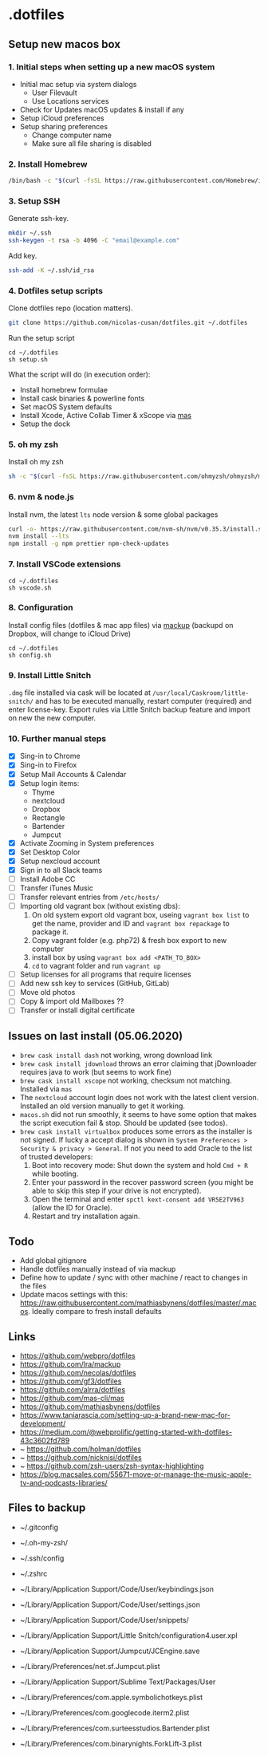 # .dotfiles

## Setup new macos box

### 1. Initial steps when setting up a new macOS system

- Initial mac setup via system dialogs
  - User Filevault
  - Use Locations services
- Check for Updates macOS updates & install if any
- Setup iCloud preferences
- Setup sharing preferences
  - Change computer name
  - Make sure all file sharing is disabled

### 2. Install Homebrew

```bash
/bin/bash -c "$(curl -fsSL https://raw.githubusercontent.com/Homebrew/install/master/install.sh)"
```

### 3. Setup SSH

Generate ssh-key.

```bash
mkdir ~/.ssh
ssh-keygen -t rsa -b 4096 -C "email@example.com"
```

Add key.

```bash
ssh-add -K ~/.ssh/id_rsa
```

### 4. Dotfiles setup scripts

Clone dotfiles repo (location matters).

```bash
git clone https://github.com/nicolas-cusan/dotfiles.git ~/.dotfiles
```

Run the setup script

```
cd ~/.dotfiles
sh setup.sh
```

What the script will do (in execution order):

- Install homebrew formulae
- Install cask binaries & powerline fonts
- Set macOS System defaults
- Install Xcode, Active Collab Timer & xScope via [mas](https://github.com/mas-cli/mas)
- Setup the dock

### 5. oh my zsh

Install oh my zsh

```bash
sh -c "$(curl -fsSL https://raw.githubusercontent.com/ohmyzsh/ohmyzsh/master/tools/install.sh)"
```

### 6. nvm & node.js

Install nvm, the latest `lts` node version & some global packages

```bash
curl -o- https://raw.githubusercontent.com/nvm-sh/nvm/v0.35.3/install.sh | bash
nvm install --lts
npm install -g npm prettier npm-check-updates
```

### 7. Install VSCode extensions

```
cd ~/.dotfiles
sh vscode.sh
```

### 8. Configuration

Install config files (dotfiles & mac app files) via [mackup](https://github.com/lra/mackup) (backupd on Dropbox, will change to iCloud Drive)

```
cd ~/.dotfiles
sh config.sh
```

### 9. Install Little Snitch

`.dmg` file installed via cask will be located at `/usr/local/Caskroom/little-snitch/` and has to be executed manually, restart computer (required) and enter license-key. Export rules via Little Snitch backup feature and import on new the new computer.

### 10. Further manual steps

- [x] Sing-in to Chrome
- [x] Sing-in to Firefox
- [x] Setup Mail Accounts & Calendar
- [x] Setup login items:
  - Thyme
  - nextcloud
  - Dropbox
  - Rectangle
  - Bartender
  - Jumpcut
- [x] Activate Zooming in System preferences
- [x] Set Desktop Color
- [x] Setup nexcloud account
- [x] Sign in to all Slack teams
- [ ] Install Adobe CC
- [ ] Transfer iTunes Music
- [ ] Transfer relevant entries from `/etc/hosts/`
- [ ] Importing old vagrant box (without existing dbs):
  1. On old system export old vagrant box, useing `vagrant box list` to get the name, provider and ID and `vagrant box repackage` to package it.
  2. Copy vagrant folder (e.g. php72) & fresh box export to new computer
  3. install box by using `vagrant box add <PATH_TO_BOX>`
  4. `cd` to vagrant folder and run `vagrant up`
- [ ] Setup licenses for all programs that require licenses
- [ ] Add new ssh key to services (GitHub, GitLab)
- [ ] Move old photos
- [ ] Copy & import old Mailboxes ??
- [ ] Transfer or install digital certificate

## Issues on last install (05.06.2020)

- `brew cask install dash` not working, wrong download link
- `brew cask install jdownload` throws an error claiming that jDownloader requires java to work (but seems to work fine)
- `brew cask install xscope` not working, checksum not matching. Installed via `mas`
- The `nextcloud` account login does not work with the latest client version. Installed an old version manually to get it working.
- `macos.sh` did not run smoothly, it seems to have some option that makes the script execution fail & stop. Should be updated (see todos).
- `brew cask install virtualbox` produces some errors as the installer is not signed. If lucky a accept dialog is shown in `System Preferences > Security & privacy > General`. If not you need to add Oracle to the list of trusted developers:
  1. Boot into recovery mode: Shut down the system and hold `Cmd + R` while booting.
  2. Enter your password in the recover password screen (you might be able to skip this step if your drive is not encrypted).
  3. Open the terminal and enter `spctl kext-consent add VR5E2TV963` (allow the ID for Oracle).
  4. Restart and try installation again.

## Todo

- Add global gitignore
- Handle dotfiles manually instead of via mackup
- Define how to update / sync with other machine / react to changes in the files
- Update macos settings with this: https://raw.githubusercontent.com/mathiasbynens/dotfiles/master/.macos. Ideally compare to fresh install defaults

## Links

- https://github.com/webpro/dotfiles
- https://github.com/lra/mackup
- https://github.com/necolas/dotfiles
- https://github.com/gf3/dotfiles
- https://github.com/alrra/dotfiles
- https://github.com/mas-cli/mas
- https://github.com/mathiasbynens/dotfiles
- https://www.taniarascia.com/setting-up-a-brand-new-mac-for-development/
- https://medium.com/@webprolific/getting-started-with-dotfiles-43c3602fd789
- ~ https://github.com/holman/dotfiles
- ~ https://github.com/nicknisi/dotfiles
- ~ https://github.com/zsh-users/zsh-syntax-highlighting
- https://blog.macsales.com/55671-move-or-manage-the-music-apple-tv-and-podcasts-libraries/

## Files to backup

- ~/.gitconfig
- ~/.oh-my-zsh/
- ~/.ssh/config
- ~/.zshrc
- ~/Library/Application Support/Code/User/keybindings.json
- ~/Library/Application Support/Code/User/settings.json
- ~/Library/Application Support/Code/User/snippets/
- ~/Library/Application Support/Little Snitch/configuration4.user.xpl

- ~/Library/Application Support/Jumpcut/JCEngine.save
- ~/Library/Preferences/net.sf.Jumpcut.plist

- ~/Library/Application Support/Sublime Text/Packages/User
- ~/Library/Preferences/com.apple.symbolichotkeys.plist
- ~/Library/Preferences/com.googlecode.iterm2.plist
- ~/Library/Preferences/com.surteesstudios.Bartender.plist
- ~/Library/Preferences/com.binarynights.ForkLift-3.plist
